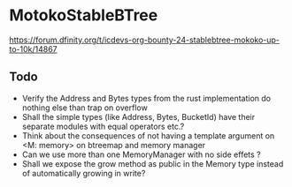 # MotokoStableBTree
https://forum.dfinity.org/t/icdevs-org-bounty-24-stablebtree-mokoko-up-to-10k/14867


## Todo
 - Verify the Address and Bytes types from the rust implementation do nothing else than trap on overflow
 - Shall the simple types (like Address, Bytes, BucketId) have their separate modules with equal operators etc.?
 - Think about the consequences of not having a template argument on <M: memory> on btreemap and memory manager
 - Can we use more than one MemoryManager with no side effets ?
 - Shall we expose the grow method as public in the Memory type instead of automatically growing in write?